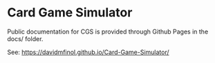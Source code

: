 # Card Game Simulator
Public documentation for CGS is provided through Github Pages in the docs/ folder.

See: https://davidmfinol.github.io/Card-Game-Simulator/ 
